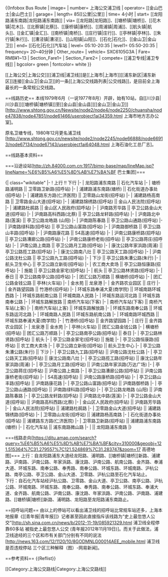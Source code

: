 <noinclude>{{Infobox Bus Route 
| image= 
| number= 上海公交浦卫线
| operator= [[金山巴士|金山巴士]] 
| garage= 
| length= 85[[公里|公里]]
| time= 4小时
| start= [[龙阳路浦东南路|龙阳路浦东南路]]
| via= [[龙阳路|龙阳路]]、[[塘桥镇|塘桥]]、[[花木镇|花木]]、[[北蔡镇|北蔡]]、[[康桥镇|康桥]]、[[周浦镇|周浦]]、[[航头镇|航头]]、[[金汇镇|金汇]]、[[南桥镇|南桥]]、[[庄行镇|庄行]]、[[亭林镇|亭林]]、[[朱行镇|朱行]]、[[漕泾镇|漕泾]]、[[山阳镇|山阳]]、[[石化|石化]]、[[金山卫|金山卫]]
| end= [[石化|石化]]汽车站
| level= 05:10-20:35 
| level1= 05:50-20:35 
| frequency= 20~40分钟
| Other_route= 
| vehicle= SXC6105G3A
| Fare= RMB¥1~13
| Section_Fare1= 
| Section_Fare2= 
| compete= [[浦卫专线|浦卫专线]]
| bgcolor= green
| fontcolor= white
}}

[[上海公交|上海公交]][[浦卫线|浦卫线]]是[[上海市|上海市]][[浦东新区|浦东新区]]连接[[金山卫|金山卫]]的一条[[上海公交线路列表|公交线路]]，是目前全上海最长的一条常规公交线路。

==线路历史==
本线1979年6月（一说1977年8月）开辟，始有10站，自[[川沙县|川沙县]][[塘桥镇|塘桥镇]]至[[金山县|金山县]][[金山卫|金山卫]]<ref>[http://www.shtong.gov.cn/Newsite/node2/node4/node2250/chuansha/node47838/node47851/node61466/userobject1ai34359.html 上海市地方志办公室]</ref>。

原名卫塘专线，1980年12月更名浦卫线<ref>[http://www.shtong.gov.cn/newsite/node2/node2245/node66888/node66913/node67134/node67143/userobject1ai64048.html 上海石油化工总厂志]</ref>。

==线路基本资料==

===沿途设站<ref>[http://zh.84000.com.cn:1917/bimp-base/map/lineMap.jsp?lineName=%E6%B5%A6%E5%8D%AB%E7%BA%BF 巴士集团]</ref>===

{| class="wikitable"
|-
! 上行 !! 下行
|-
| 龙阳路浦东南路 || 石化汽车站
|-
| 塘桥路浦明路 || 卫零路卫新路(招呼站)
|-
| 浦建路浦东南路(塘桥) || 石化街道办事处(招呼站)
|-
| 浦建路东方路(仁济医院) || 卫零路山龙街(招呼站)
|-
| 浦建路杨高南路 || 卫零路金山大道(招呼站)
|-
| 浦建路锦绣路(招呼站) || 金山人民法院(招呼站)
|-
| 浦建路杜鹃路 || 金山区人民政府(招呼站)
|-
| 沪南路芳华路 || 亭卫公路金山大道(招呼站)
|-
| 沪南路高科西路(北蔡) || 亭卫公路龙轩路(招呼站)
|-
| 沪南路北中路(莲溪) || 亭卫公路龙皓路 (山阳)
|-
| 沪南路陈春路 || 亭卫公路山通路(招呼站)
|-
| 沪南路绿科路(招呼站) || 亭卫公路山富路(招呼站)
|-
| 沪南路御桥路 || 亭卫公路山丰路(招呼站)
|-
| 沪南路康花路 || S4高速(招呼站)
|-
| 沪南公路康桥路(招呼站) || 亭卫公路漕廊公路(招呼站)
|-
| 沪南公路康桥老街(招呼站) || 亭卫公路蒋庄(招呼站)
|-
| 沪南公路上南路 || 亭卫公路月工路(招呼站)
|-
| 康沈公路年家浜路(周浦) || 亭卫公路揽工路(招呼站)
|-
| 康沈公路南八灶 || 亭卫公路天工路(招呼站)
|-
| 沪南公路沈杜公路 || 亭卫公路九工路(招呼站)
|-
| 下沙 || 亭卫公路朱漕公路(朱行)
|-
| 航头卫生中心 || 亭卫公路立新街(招呼站)
|-
| 农工商大卖场 || 亭卫公路恒康路(招呼站)
|-
| 施能 || 亭卫公路金家宅(招呼站)
|-
| 航头 || 亭卫公路林贤路(招呼站)
|-
| 泰日 || 亭卫公路南亭公路(招呼站)
|-
| 团汇公路万顺路 || 横塘桥(招呼站)
|-
| 团汇公路金钱公路 || 亭林(火车站)
|-
| 金水苑 || 龙泉港
|-
| 金齐路农业园区 || 庄行
|-
| 金齐路望园路 || 竹港桥(招呼站)
|-
| 环城东路奉浦大夏(商学院) || 环城南路环城西路
|-
| 环城东路航南公路 || 环城南路人民路
|-
| 环城东路运河北路 || 环城东路南奉公路
|-
| 环城东路解放路 || 南桥汽车站(下客)
|-
| 南桥汽车站(下客) || 南桥汽车站(上客)
|-
| 南桥汽车站(上客) || 环城东路解放路
|-
| 环城东路南奉公路 || 环城东路运河北路
|-
| 环城南路人民路 || 环城东路航南公路
|-
| 环城南路环城西路 || 环城东路奉浦大夏(商学院)
|-
| 竹港桥(招呼站) || 金齐路望园路
|-
| 庄行 || 金齐路农业园区
|-
| 龙泉港 || 金水苑
|-
| 亭林(火车站) || 团汇公路金钱公路
|-
| 横塘桥(招呼站) || 团汇公路万顺路
|-
| 亭卫公路南亭公路(招呼站) || 泰日
|-
| 亭卫公路林贤路(招呼站) || 航头
|-
| 亭卫公路金家宅(招呼站) || 施能
|-
| 亭卫公路恒康路(招呼站) || 农工商大卖场
|-
| 亭卫公路立新街(招呼站) || 航头卫生中心
|-
| 亭卫公路朱漕公路(朱行) || 下沙
|-
| 亭卫公路九工路(招呼站) || 沪南公路沈杜公路
|-
| 亭卫公路天工路(招呼站) || 康沈公路南八灶
|-
| 亭卫公路揽工路(招呼站) || 康沈公路年家浜路(周浦)
|-
| 亭卫公路月工路(招呼站) || 沪南公路年家浜路(万达广场)
|-
| 亭卫公路蒋庄(招呼站) || 沪南公路上南路
|-
| 亭卫公路漕廊公路(招呼站) || 沪南公路康桥老街(招呼站)
|-
| S4高速(招呼站) || 沪南公路康桥路(招呼站)
|-
| 亭卫公路山丰路(招呼站) || 沪南路康花路
|-
| 亭卫公路山富路(招呼站) || 沪南路御桥路
|-
| 亭卫公路山通路(招呼站) || 沪南路绿科路(招呼站)
|-
| 亭卫公路龙皓路 (山阳) || 沪南路陈春路
|-
| 亭卫公路龙轩路(招呼站) || 沪南路北中路(莲溪)
|-
| 亭卫公路金山大道(招呼站) || 沪南路高科西路(北蔡)
|-
| 金山区人民政府(招呼站) || 沪南路芳华路
|-
| 金山人民法院(招呼站) || 浦建路杜鹃路
|-
| 卫零路金山大道(招呼站) || 浦建路锦绣路(招呼站)
|-
| 卫零路山龙街(招呼站) || 浦建路杨高南路
|-
| 石化街道办事处(招呼站) || 浦建路东方路(仁济医院)
|-
| 卫零路卫新路(招呼站) || 浦建路浦东南路(塘桥)
|-
| 石化汽车站 || 浦东南路微山路
|-
| || 龙阳路浦东南路
|}

===线路走向<ref>[https://ditu.amap.com/search?query=%E6%B5%A6%E5%8D%AB%E7%BA%BF&city=310000&geoobj=121.515364%7C31.279557%7C121.524869%7C31.283747&zoom=17 高德地图]</ref>===
上行：自龙阳路浦东大道经龙阳路、浦明路、[[塘桥镇|塘桥]]新路、浦建路、沪南路、沪南公路、年家浜路、康沈路、沪南公路、航南公路、金齐路、奉浦大道、环城东路、南奉公路、奉秀路、南奉公路、环城东路、环城南路、沪杭公路、南亭公路、亭卫公路、金山大道、卫零路、沪杭公路至石化汽车站止。<br>
下行：自石化汽车站经沪杭公路、卫零路、金山大道、亭卫公路、南亭公路、沪杭公路、环城南路、环城东路、南奉公路、奉秀路、南奉公路、环城东路、奉浦大道、金齐路、航南公路、沪南公路、康沈路、年家浜路、沪南公路、沪南路、浦建路、[[塘桥镇|塘桥]]新路、浦明路、龙阳路至龙阳路浦东南路止。

==招呼站问题==
由以上的停站可以看出浦卫线的招呼站比常规车站还多，上海本地报章《[[青年报|青年报]]》记者甚至因此直接指斥该线路为“史上最忽悠人公交”<ref>[http://sh.sina.com.cn/news/b/2012-11-19/085921329.html 浦卫线全程停靠60多站 被指史上最忽悠人公交 (青年报2012年11月19日)]</ref>。而关于此做法，浦卫线途经的三个区和市有关部门分别有不同的说法<ref>[http://news.163.com/12/1120/10/8GODMNLG00014AEE_mobile.html 浦卫线是否违规停站 三个区三种解释（图）-网易新闻]</ref>。

==参考资料==
{{Reflist}}


[[Category:上海公交路线|Category:上海公交路线]]